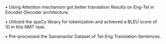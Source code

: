 • Using Attention mechanism got better translation Results on Eng-Tel in Encoder-Decoder architecture.

• Utilized the spaCy library for tokenization and achieved a BLEU score of 10 in this NMT task.

• Pre-processed the Samanantar Dataset of Tel-Eng Translation Sentences.
